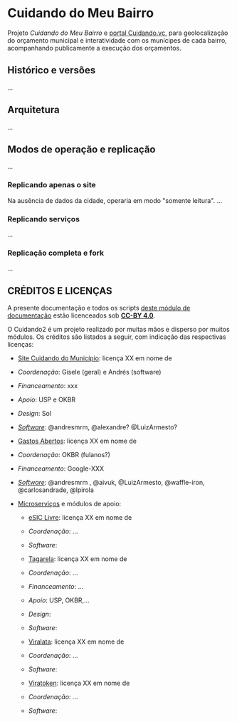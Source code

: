 # Cuidando do Meu Bairro

Projeto *Cuidando do Meu Bairro* e [portal Cuidando.vc](http://cuidando.vc), para geolocalização do orçamento municipal  e interatividade com os munícipes de cada bairro, acompanhando publicamente a execução dos orçamentos.

## Histórico e versões

...

## Arquitetura

... 

## Modos de operação e replicação

...

### Replicando apenas o site
Na ausência de dados da cidade, operaria em modo "somente leitura".
...

### Replicando serviços
...

### Replicação completa e fork 
... 


## CRÉDITOS E LICENÇAS

A presente documentação e todos os scripts [deste módulo de documentação](https://github.com/okfn-brasil/cuidando2-doc) estão licenceados sob **[CC-BY 4.0](http://creativecommons.org/licenses/by/4.0/)**.
 
O Cuidando2 é um projeto realizado por muitas mãos e disperso por muitos módulos. Os créditos são listados a seguir, com indicação das respectivas licenças:

* [Site Cuidando do Município](https://github.com/okfn-brasil/cuidando2.git): licença XX em nome de 

 * *Coordenação*: Gisele (geral) e Andrés (software) 
 * *Financeamento*: xxx
 * *Apoio*: USP e OKBR

 * *Design*: Sol

 * [*Software*](https://github.com/okfn-brasil/cuidando2/graphs/contributors): @andresmrm, @alexandre? @LuizArmesto?

* [Gastos Abertos](https://github.com/okfn-brasil/gastos_abertos): licença XX em nome de 

 * *Coordenação*: OKBR (fulanos?)
 * *Financeamento*: Google-XXX

 * [*Software*](https://github.com/okfn-brasil/gastos_abertos/graphs/contributors): @andresmrm , @aivuk, @LuizArmesto, @waffle-iron, @carlosandrade, @lpirola

* [Microserviços](https://en.wikipedia.org/wiki/Microservices) e módulos de apoio:

  *  [eSIC Livre](https://github.com/okfn-brasil/esiclivre): licença XX em nome de 

    * *Coordenação*: ...

    * *Software*:

  *  [Tagarela](https://github.com/okfn-brasil/tagarela): licença XX em nome de 
    * *Coordenação*: ...
    * *Financeamento*: ...
    * *Apoio*: USP, OKBR,...

    * *Design*:

    * *Software*:
     
  *  [Viralata](https://github.com/okfn-brasil/tagarela): licença XX em nome de 
    * *Coordenação*: ...

    * *Software*:

  *  [Viratoken](https://github.com/okfn-brasil/viratoken): licença XX em nome de 

    * *Coordenação*: ...

    * *Software*:

